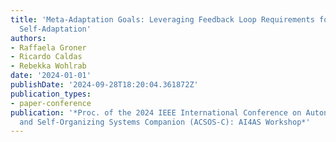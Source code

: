 ```yaml
---
title: 'Meta-Adaptation Goals: Leveraging Feedback Loop Requirements for Effective
  Self-Adaptation'
authors:
- Raffaela Groner
- Ricardo Caldas
- Rebekka Wohlrab
date: '2024-01-01'
publishDate: '2024-09-28T18:20:04.361872Z'
publication_types:
- paper-conference
publication: '*Proc. of the 2024 IEEE International Conference on Autonomic Computing
  and Self-Organizing Systems Companion (ACSOS-C): AI4AS Workshop*'
---
```

